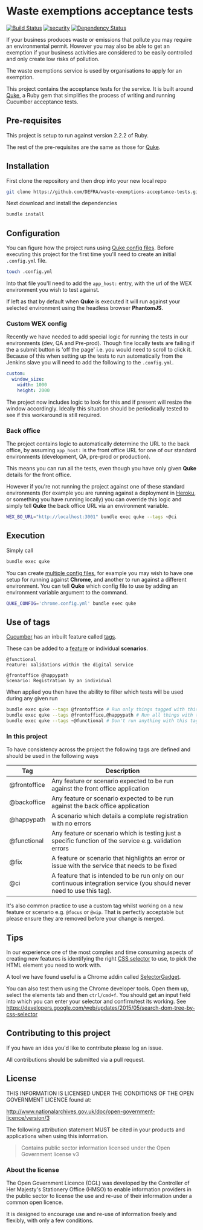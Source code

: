 # Waste exemptions acceptance tests

[![Build Status](https://travis-ci.org/DEFRA/waste-exemptions-acceptance-tests.svg?branch=master)](https://travis-ci.org/DEFRA/waste-exemptions-acceptance-tests)
[![security](https://hakiri.io/github/DEFRA/waste-exemptions-acceptance-tests/master.svg)](https://hakiri.io/github/DEFRA/waste-exemptions-acceptance-tests/master)
[![Dependency Status](https://dependencyci.com/github/DEFRA/waste-exemptions-acceptance-tests/badge)](https://dependencyci.com/github/DEFRA/waste-exemptions-acceptance-tests)

If your business produces waste or emissions that pollute you may require an environmental permit. However you may also be able to get an exemption if your business activities are considered to be easily controlled and only create low risks of pollution.

The waste exemptions service is used by organisations to apply for an exemption.


This project contains the acceptance tests for the service. It is built around [Quke](https://github.com/DEFRA/quke), a Ruby gem that simplifies the process of writing and running Cucumber acceptance tests.

## Pre-requisites

This project is setup to run against version 2.2.2 of Ruby.

The rest of the pre-requisites are the same as those for [Quke](https://github.com/DEFRA/quke#pre-requisites).

## Installation

First clone the repository and then drop into your new local repo

```bash
git clone https://github.com/DEFRA/waste-exemptions-acceptance-tests.git && cd waste-exemptions-acceptance-tests
```

Next download and install the dependencies

```bash
bundle install
```

## Configuration

You can figure how the project runs using [Quke config files](https://github.com/DEFRA/quke#configuration). Before executing this project for the first time you'll need to create an initial `.config.yml` file.

```bash
touch .config.yml
```

Into that file you'll need to add the `app_host:` entry, with the url of the WEX environment you wish to test against.

If left as that by default when **Quke** is executed it will run against your selected environment using the headless browser **PhantomJS**.

### Custom WEX config

Recently we have needed to add special logic for running the tests in our environments (dev, QA and Pre-prod). Though fine locally tests are failing if the a submit button is 'off the page' i.e. you would need to scroll to click it. Because of this when setting up the tests to run automatically from the Jenkins slave you will need to add the following to the `.config.yml`.

```yaml
custom:
  window_size:
    width: 1000
    height: 2000
```

The project now includes logic to look for this and if present will resize the window accordingly. Ideally this situation should be periodically tested to see if this workaround is still required.

### Back office

The project contains logic to automatically determine the URL to the back office, by assuming `app_host:` is the front office URL for one of our standard environments (development, QA, pre-prod or production).

This means you can run all the tests, even though you have only given **Quke** details for the front office.

However if you're not running the project against one of these standard environments (for example you are running against a deployment in [Heroku](https://heroku.com), or something you have running locally) you can override this logic and simply tell **Quke** the back office URL via an environment variable.

```bash
WEX_BO_URL="http://localhost:3001" bundle exec quke --tags ~@ci
```

## Execution

Simply call

```bash
bundle exec quke
```

You can create [multiple config files](https://github.com/DEFRA/quke#multiple-configs), for example you may wish to have one setup for running against **Chrome**, and another to run against a different environment. You can tell **Quke** which config file to use by adding an environment variable argument to the command.

```bash
QUKE_CONFIG='chrome.config.yml' bundle exec quke
```

## Use of tags

[Cucumber](https://cucumber.io/) has an inbuilt feature called [tags](https://github.com/cucumber/cucumber/wiki/Tags).

These can be added to a [feature](https://github.com/cucumber/cucumber/wiki/Feature-Introduction) or individual **scenarios**.

```gherkin
@functional
Feature: Validations within the digital service
```

```gherkin
@frontoffice @happypath
Scenario: Registration by an individual
```

When applied you then have the ability to filter which tests will be used during any given run

```bash
bundle exec quke --tags @frontoffice # Run only things tagged with this
bundle exec quke --tags @frontoffice,@happypath # Run all things with these tags
bundle exec quke --tags ~@functional # Don't run anything with this tag (run everything else)
```

### In this project

To have consistency across the project the following tags are defined and should be used in the following ways

|Tag|Description|
|---|---|
|@frontoffice|Any feature or scenario expected to be run against the front office application|
|@backoffice|Any feature or scenario expected to be run against the back office application|
|@happypath|A scenario which details a complete registration with no errors|
|@functional|Any feature or scenario which is testing just a specific function of the service e.g. validation errors|
|@fix|A feature or scenario that highlights an error or issue with the service that needs to be fixed|
|@ci|A feature that is intended to be run only on our continuous integration service (you should never need to use this tag).|

It's also common practice to use a custom tag whilst working on a new feature or scenario e.g. `@focus` or `@wip`. That is perfectly acceptable but please ensure they are removed before your change is merged.

## Tips

In our experience one of the most complex and time consuming aspects of creating new features is identifying the right [CSS selector](http://www.w3schools.com/cssref/css_selectors.asp) to use, to pick the HTML element you need to work with.

A tool we have found useful is a Chrome addin called [SelectorGadget](http://selectorgadget.com/).

You can also test them using the Chrome developer tools. Open them up, select the elements tab and then `ctrl/cmd+f`. You should get an input field into which you can enter your selector and confirm/test its working. See <https://developers.google.com/web/updates/2015/05/search-dom-tree-by-css-selector>

## Contributing to this project

If you have an idea you'd like to contribute please log an issue.

All contributions should be submitted via a pull request.


## License

THIS INFORMATION IS LICENSED UNDER THE CONDITIONS OF THE OPEN GOVERNMENT LICENCE found at:

http://www.nationalarchives.gov.uk/doc/open-government-licence/version/3

The following attribution statement MUST be cited in your products and applications when using this information.

> Contains public sector information licensed under the Open Government license v3

### About the license

The Open Government Licence (OGL) was developed by the Controller of Her Majesty's Stationery Office (HMSO) to enable information providers in the public sector to license the use and re-use of their information under a common open licence.

It is designed to encourage use and re-use of information freely and flexibly, with only a few conditions.

